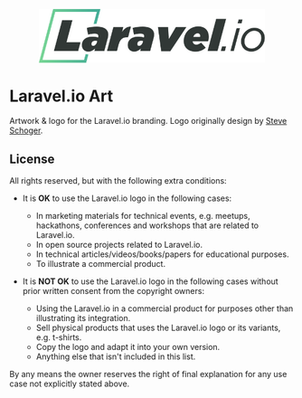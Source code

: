 <p align="center">
    <img src="https://github.com/laravelio/art/blob/main/laravelio-logo-lg.svg" width="400" />
</p>

# Laravel.io Art

Artwork & logo for the Laravel.io branding. Logo originally design by [Steve Schoger](https://twitter.com/steveschoger).

## License

All rights reserved, but with the following extra conditions:

- It is **OK** to use the Laravel.io logo in the following cases:
    - In marketing materials for technical events, e.g. meetups, hackathons, conferences and workshops that are related to Laravel.io.
    - In open source projects related to Laravel.io.
    - In technical articles/videos/books/papers for educational purposes.
    - To illustrate a commercial product.

- It is **NOT OK** to use the Laravel.io logo in the following cases without prior written consent from the copyright owners:
    - Using the Laravel.io in a commercial product for purposes other than illustrating its integration.
    - Sell physical products that uses the Laravel.io logo or its variants, e.g. t-shirts.
    - Copy the logo and adapt it into your own version.
    - Anything else that isn't included in this list.

By any means the owner reserves the right of final explanation for any use case not explicitly stated above.
